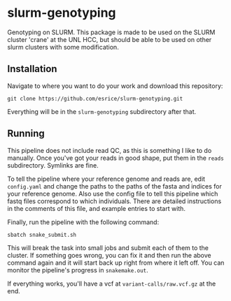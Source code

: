 # slurm-genotyping
Genotyping on SLURM. This package is made to be used on the SLURM
cluster 'crane' at the UNL HCC, but should be able to be used on other slurm
clusters with some modification.

## Installation
Navigate to where you want to do your work and download this repository:
```
git clone https://github.com/esrice/slurm-genotyping.git
```
Everything will be in the `slurm-genotyping` subdirectory after that.

## Running
This pipeline does not include read QC, as this is something I like to do
manually. Once you've got your reads in good shape, put them in the `reads`
subdirectory. Symlinks are fine.

To tell the pipeline where your reference genome and reads are, edit
`config.yaml` and change the paths to the paths of the fasta and indices for
your reference genome. Also use the config file to tell this pipeline which
fastq files correspond to which individuals. There are detailed instructions in
the comments of this file, and example entries to start with.

Finally, run the pipeline with the following command:
```
sbatch snake_submit.sh
```

This will break the task into small jobs and submit each of them to the cluster.
If something goes wrong, you can fix it and then run the above command again
and it will start back up right from where it left off. You can monitor the
pipeline's progress in `snakemake.out`.

If everything works, you'll have a vcf at `variant-calls/raw.vcf.gz` at the end.
